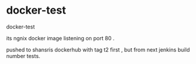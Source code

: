 # docker-test

docker-test



its ngnix docker image listening on port 80 .

pushed to shansris dockerhub with tag t2 first , but from next jenkins build number tests.

